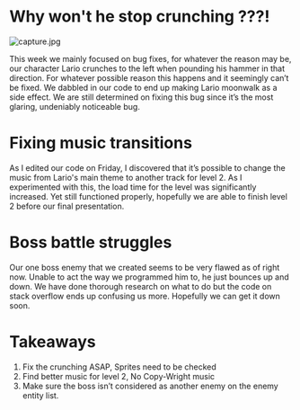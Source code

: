 # Why won't he stop crunching ???! #

![capture.jpg](LARZIO.PNG)

This week we mainly focused on bug fixes, for whatever the reason may be, our character Lario crunches to the left when pounding his hammer in that direction. For whatever possible reason this happens and it seemingly can’t be fixed. We dabbled in our code to end up making Lario moonwalk as a side effect. We are still determined on fixing this bug since it’s the most glaring, undeniably noticeable bug.

# Fixing music transitions #

As I edited our code on Friday, I discovered that it’s possible to change the music from Lario's main theme to another track for level 2. As I experimented with this, the load time for the level was significantly increased. Yet still functioned properly, hopefully we are able to finish level 2 before our final presentation.

# Boss battle struggles #

Our one boss enemy that we created seems to be very flawed as of right now. Unable to act the way we programmed him to, he just bounces up and down. We have done thorough research on what to do but the code on stack overflow ends up confusing us more. Hopefully we can get it down soon.

# Takeaways #

1. Fix the crunching ASAP, Sprites need to be checked
2. Find better music for level 2, No Copy-Wright music
3. Make sure the boss isn’t considered as another enemy on the enemy entity list.
